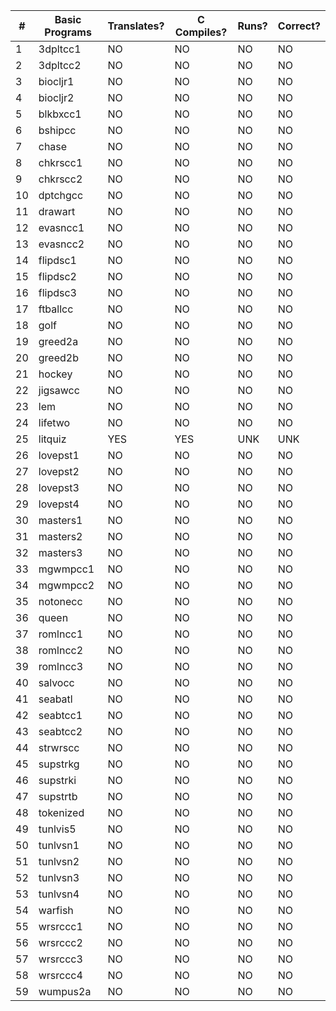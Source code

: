 |  #  |   Basic Programs     | Translates? | C Compiles? | Runs? | Correct? |
|-----|----------------------|-------------|-------------|-------|----------|
|   1 | 3dpltcc1             |      NO     |      NO     |   NO  |     NO   |
|   2 | 3dpltcc2             |      NO     |      NO     |   NO  |     NO   |
|   3 | biocljr1             |      NO     |      NO     |   NO  |     NO   |
|   4 | biocljr2             |      NO     |      NO     |   NO  |     NO   |
|   5 | blkbxcc1             |      NO     |      NO     |   NO  |     NO   |
|   6 | bshipcc              |      NO     |      NO     |   NO  |     NO   |
|   7 | chase                |      NO     |      NO     |   NO  |     NO   |
|   8 | chkrscc1             |      NO     |      NO     |   NO  |     NO   |
|   9 | chkrscc2             |      NO     |      NO     |   NO  |     NO   |
|  10 | dptchgcc             |      NO     |      NO     |   NO  |     NO   |
|  11 | drawart              |      NO     |      NO     |   NO  |     NO   |
|  12 | evasncc1             |      NO     |      NO     |   NO  |     NO   |
|  13 | evasncc2             |      NO     |      NO     |   NO  |     NO   |
|  14 | flipdsc1             |      NO     |      NO     |   NO  |     NO   |
|  15 | flipdsc2             |      NO     |      NO     |   NO  |     NO   |
|  16 | flipdsc3             |      NO     |      NO     |   NO  |     NO   |
|  17 | ftballcc             |      NO     |      NO     |   NO  |     NO   |
|  18 | golf                 |      NO     |      NO     |   NO  |     NO   |
|  19 | greed2a              |      NO     |      NO     |   NO  |     NO   |
|  20 | greed2b              |      NO     |      NO     |   NO  |     NO   |
|  21 | hockey               |      NO     |      NO     |   NO  |     NO   |
|  22 | jigsawcc             |      NO     |      NO     |   NO  |     NO   |
|  23 | lem                  |      NO     |      NO     |   NO  |     NO   |
|  24 | lifetwo              |      NO     |      NO     |   NO  |     NO   |
|  25 | litquiz              |     YES     |     YES     |  UNK  |    UNK   |
|  26 | lovepst1             |      NO     |      NO     |   NO  |     NO   |
|  27 | lovepst2             |      NO     |      NO     |   NO  |     NO   |
|  28 | lovepst3             |      NO     |      NO     |   NO  |     NO   |
|  29 | lovepst4             |      NO     |      NO     |   NO  |     NO   |
|  30 | masters1             |      NO     |      NO     |   NO  |     NO   |
|  31 | masters2             |      NO     |      NO     |   NO  |     NO   |
|  32 | masters3             |      NO     |      NO     |   NO  |     NO   |
|  33 | mgwmpcc1             |      NO     |      NO     |   NO  |     NO   |
|  34 | mgwmpcc2             |      NO     |      NO     |   NO  |     NO   |
|  35 | notonecc             |      NO     |      NO     |   NO  |     NO   |
|  36 | queen                |      NO     |      NO     |   NO  |     NO   |
|  37 | romlncc1             |      NO     |      NO     |   NO  |     NO   |
|  38 | romlncc2             |      NO     |      NO     |   NO  |     NO   |
|  39 | romlncc3             |      NO     |      NO     |   NO  |     NO   |
|  40 | salvocc              |      NO     |      NO     |   NO  |     NO   |
|  41 | seabatl              |      NO     |      NO     |   NO  |     NO   |
|  42 | seabtcc1             |      NO     |      NO     |   NO  |     NO   |
|  43 | seabtcc2             |      NO     |      NO     |   NO  |     NO   |
|  44 | strwrscc             |      NO     |      NO     |   NO  |     NO   |
|  45 | supstrkg             |      NO     |      NO     |   NO  |     NO   |
|  46 | supstrki             |      NO     |      NO     |   NO  |     NO   |
|  47 | supstrtb             |      NO     |      NO     |   NO  |     NO   |
|  48 | tokenized            |      NO     |      NO     |   NO  |     NO   |
|  49 | tunlvis5             |      NO     |      NO     |   NO  |     NO   |
|  50 | tunlvsn1             |      NO     |      NO     |   NO  |     NO   |
|  51 | tunlvsn2             |      NO     |      NO     |   NO  |     NO   |
|  52 | tunlvsn3             |      NO     |      NO     |   NO  |     NO   |
|  53 | tunlvsn4             |      NO     |      NO     |   NO  |     NO   |
|  54 | warfish              |      NO     |      NO     |   NO  |     NO   |
|  55 | wrsrccc1             |      NO     |      NO     |   NO  |     NO   |
|  56 | wrsrccc2             |      NO     |      NO     |   NO  |     NO   |
|  57 | wrsrccc3             |      NO     |      NO     |   NO  |     NO   |
|  58 | wrsrccc4             |      NO     |      NO     |   NO  |     NO   |
|  59 | wumpus2a             |      NO     |      NO     |   NO  |     NO   |
